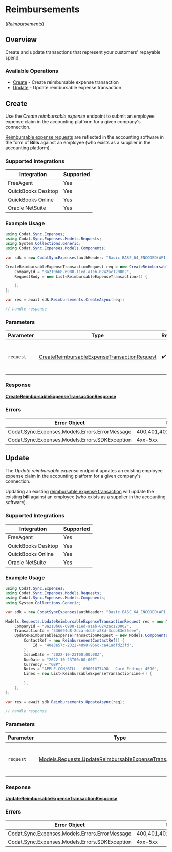# Reimbursements
(*Reimbursements*)

## Overview

Create and update transactions that represent your customers' repayable spend.

### Available Operations

* [Create](#create) - Create reimbursable expense transaction
* [Update](#update) - Update reimbursable expense transaction

## Create

Use the *Create reimbursable expense* endpoint to submit an employee expense claim in the accounting platform for a given company's connection.

[Reimbursable expense requests](https://docs.codat.io/sync-for-expenses-api#/schemas/ReimbursableExpenseTransactionRequest) are reflected in the accounting software in the form of **Bills** against an employee (who exists as a supplier in the accounting platform).

### Supported Integrations
| Integration           | Supported |
|-----------------------|-----------|
| FreeAgent             | Yes       |
| QuickBooks Desktop    | Yes       |
| QuickBooks Online     | Yes       |
| Oracle NetSuite       | Yes       |

### Example Usage

```csharp
using Codat.Sync.Expenses;
using Codat.Sync.Expenses.Models.Requests;
using System.Collections.Generic;
using Codat.Sync.Expenses.Models.Components;

var sdk = new CodatSyncExpenses(authHeader: "Basic BASE_64_ENCODED(API_KEY)");

CreateReimbursableExpenseTransactionRequest req = new CreateReimbursableExpenseTransactionRequest() {
    CompanyId = "8a210b68-6988-11ed-a1eb-0242ac120002",
    RequestBody = new List<ReimbursableExpenseTransaction>() {

    },
};

var res = await sdk.Reimbursements.CreateAsync(req);

// handle response
```

### Parameters

| Parameter                                                                                                           | Type                                                                                                                | Required                                                                                                            | Description                                                                                                         |
| ------------------------------------------------------------------------------------------------------------------- | ------------------------------------------------------------------------------------------------------------------- | ------------------------------------------------------------------------------------------------------------------- | ------------------------------------------------------------------------------------------------------------------- |
| `request`                                                                                                           | [CreateReimbursableExpenseTransactionRequest](../../Models/Requests/CreateReimbursableExpenseTransactionRequest.md) | :heavy_check_mark:                                                                                                  | The request object to use for the request.                                                                          |

### Response

**[CreateReimbursableExpenseTransactionResponse](../../Models/Requests/CreateReimbursableExpenseTransactionResponse.md)**

### Errors

| Error Object                                   | Status Code                                    | Content Type                                   |
| ---------------------------------------------- | ---------------------------------------------- | ---------------------------------------------- |
| Codat.Sync.Expenses.Models.Errors.ErrorMessage | 400,401,402,403,404,429,500,503                | application/json                               |
| Codat.Sync.Expenses.Models.Errors.SDKException | 4xx-5xx                                        | */*                                            |


## Update

The *Update reimbursable expense* endpoint updates an existing employee expense claim in the accounting platform for a given company's connection. 

Updating an existing [reimbursable expense transaction](https://docs.codat.io/sync-for-expenses-api#/schemas/UpdateReimbursableExpenseTransactionRequest) will update the existing **bill** against an employee (who exists as a supplier in the accounting software).

### Supported Integrations
| Integration           | Supported |
|-----------------------|-----------|
| FreeAgent             | Yes       |
| QuickBooks Desktop    | Yes       |
| QuickBooks Online     | Yes       |
| Oracle NetSuite       | Yes       |

### Example Usage

```csharp
using Codat.Sync.Expenses;
using Codat.Sync.Expenses.Models.Requests;
using Codat.Sync.Expenses.Models.Components;
using System.Collections.Generic;

var sdk = new CodatSyncExpenses(authHeader: "Basic BASE_64_ENCODED(API_KEY)");

Models.Requests.UpdateReimbursableExpenseTransactionRequest req = new Models.Requests.UpdateReimbursableExpenseTransactionRequest() {
    CompanyId = "8a210b68-6988-11ed-a1eb-0242ac120002",
    TransactionId = "336694d8-2dca-4cb5-a28d-3ccb83e55eee",
    UpdateReimbursableExpenseTransactionRequest = new Models.Components.UpdateReimbursableExpenseTransactionRequest() {
        ContactRef = new ReimbursementContactRef() {
            Id = "40e3e57c-2322-4898-966c-ca41adfd23fd",
        },
        IssueDate = "2022-10-23T00:00:00Z",
        DueDate = "2022-10-23T00:00:00Z",
        Currency = "GBP",
        Notes = "APPLE.COM/BILL - 09001077498 - Card Ending: 4590",
        Lines = new List<ReimbursableExpenseTransactionLine>() {

        },
    },
};

var res = await sdk.Reimbursements.UpdateAsync(req);

// handle response
```

### Parameters

| Parameter                                                                                                                           | Type                                                                                                                                | Required                                                                                                                            | Description                                                                                                                         |
| ----------------------------------------------------------------------------------------------------------------------------------- | ----------------------------------------------------------------------------------------------------------------------------------- | ----------------------------------------------------------------------------------------------------------------------------------- | ----------------------------------------------------------------------------------------------------------------------------------- |
| `request`                                                                                                                           | [Models.Requests.UpdateReimbursableExpenseTransactionRequest](../../Models/Requests/UpdateReimbursableExpenseTransactionRequest.md) | :heavy_check_mark:                                                                                                                  | The request object to use for the request.                                                                                          |

### Response

**[UpdateReimbursableExpenseTransactionResponse](../../Models/Requests/UpdateReimbursableExpenseTransactionResponse.md)**

### Errors

| Error Object                                   | Status Code                                    | Content Type                                   |
| ---------------------------------------------- | ---------------------------------------------- | ---------------------------------------------- |
| Codat.Sync.Expenses.Models.Errors.ErrorMessage | 400,401,402,403,404,429,500,503                | application/json                               |
| Codat.Sync.Expenses.Models.Errors.SDKException | 4xx-5xx                                        | */*                                            |
